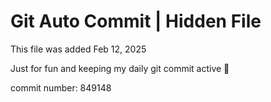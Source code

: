 # Git Auto Commit | Hidden File

This file was added Feb 12, 2025

Just for fun and keeping my daily git commit active 🤪

commit number: 849148
